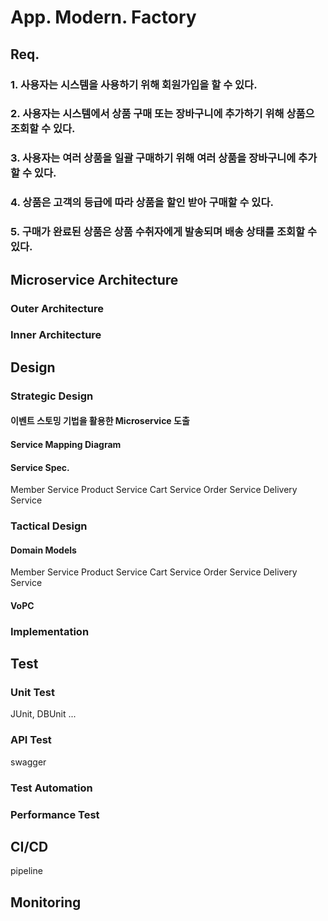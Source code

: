 # App. Modern. Factory

## Req.
### 1. 사용자는 시스템을 사용하기 위해 회원가입을 할 수 있다.
### 2. 사용자는 시스템에서 상품 구매 또는 장바구니에 추가하기 위해 상품으 조회할 수 있다.
### 3. 사용자는 여러 상품을 일괄 구매하기 위해 여러 상품을 장바구니에 추가할 수 있다.
### 4. 상품은 고객의 등급에 따라 상품을 할인 받아 구매할 수 있다.
### 5. 구매가 완료된 상품은 상품 수취자에게 발송되며 배송 상태를 조회할 수 있다.

## Microservice Architecture
### Outer Architecture
### Inner Architecture

## Design
### Strategic Design
#### 이벤트 스토밍 기법을 활용한 Microservice 도출
#### Service Mapping Diagram
#### Service Spec.
Member Service
Product Service
Cart Service
Order Service
Delivery Service

### Tactical Design
#### Domain Models
Member Service
Product Service
Cart Service
Order Service
Delivery Service

#### VoPC


### Implementation

## Test
### Unit Test
JUnit, DBUnit ...
### API Test
swagger

### Test Automation
### Performance Test

## CI/CD
pipeline

## Monitoring


